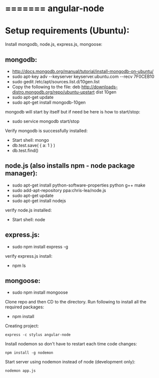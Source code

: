 =======
angular-node
============

# Setup requirements (Ubuntu):

Install mongodb, node.js, express.js, mongoose:

## mongodb:

* http://docs.mongodb.org/manual/tutorial/install-mongodb-on-ubuntu/
* sudo apt-key adv --keyserver keyserver.ubuntu.com --recv 7F0CEB10
* sudo gedit /etc/apt/sources.list.d/10gen.list
* Copy the following to the file: deb http://downloads-distro.mongodb.org/repo/ubuntu-upstart dist 10gen
* sudo apt-get update
* sudo apt-get install mongodb-10gen

mongodb will start by itself but if need be here is how to start/stop:

* sudo service mongodb start/stop

Verify mongodb is successfully installed:

* Start shell: mongo
* db.test.save( { a: 1 } )
* db.test.find()

## node.js (also installs npm - node package manager):

* sudo apt-get install python-software-properties python g++ make
* sudo add-apt-repository ppa:chris-lea/node.js
* sudo apt-get update
* sudo apt-get install nodejs

verify node.js installed:

* Start shell: node

## express.js:

* sudo npm install express -g

verify express.js install:

* npm ls

## mongoose:

* sudo npm install mongoose

Clone repo and then CD to the directory.
Run following to install all the required packages:

* npm install

Creating project:

    express -c stylus angular-node

Install nodemon so don't have to restart each time code changes:

    npm install -g nodemon

Start server using nodemon instead of node (development only):

    nodemon app.js
